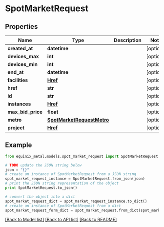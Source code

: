# SpotMarketRequest


## Properties
Name | Type | Description | Notes
------------ | ------------- | ------------- | -------------
**created_at** | **datetime** |  | [optional] 
**devices_max** | **int** |  | [optional] 
**devices_min** | **int** |  | [optional] 
**end_at** | **datetime** |  | [optional] 
**facilities** | [**Href**](Href.md) |  | [optional] 
**href** | **str** |  | [optional] 
**id** | **str** |  | [optional] 
**instances** | [**Href**](Href.md) |  | [optional] 
**max_bid_price** | **float** |  | [optional] 
**metro** | [**SpotMarketRequestMetro**](SpotMarketRequestMetro.md) |  | [optional] 
**project** | [**Href**](Href.md) |  | [optional] 

## Example

```python
from equinix_metal.models.spot_market_request import SpotMarketRequest

# TODO update the JSON string below
json = "{}"
# create an instance of SpotMarketRequest from a JSON string
spot_market_request_instance = SpotMarketRequest.from_json(json)
# print the JSON string representation of the object
print SpotMarketRequest.to_json()

# convert the object into a dict
spot_market_request_dict = spot_market_request_instance.to_dict()
# create an instance of SpotMarketRequest from a dict
spot_market_request_form_dict = spot_market_request.from_dict(spot_market_request_dict)
```
[[Back to Model list]](../README.md#documentation-for-models) [[Back to API list]](../README.md#documentation-for-api-endpoints) [[Back to README]](../README.md)


